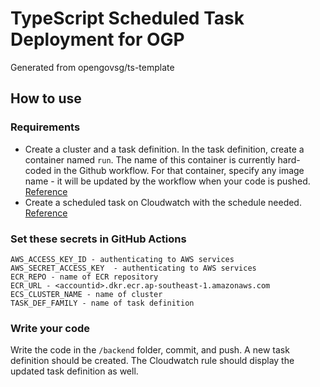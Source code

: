# TypeScript Scheduled Task Deployment for OGP
Generated from opengovsg/ts-template

## How to use

### Requirements

- Create a cluster and a task definition. In the task definition, create a container named `run`. The name of this container is currently hard-coded in the Github workflow. For that container, specify any image name - it will be updated by the workflow when your code is pushed.
[Reference](https://docs.aws.amazon.com/AmazonECS/latest/userguide/create_cluster.html)
- Create a scheduled task on Cloudwatch with the schedule needed. [Reference](https://docs.aws.amazon.com/AmazonECS/latest/userguide/scheduled_tasks.html)
### Set these secrets in GitHub Actions 
```
AWS_ACCESS_KEY_ID - authenticating to AWS services
AWS_SECRET_ACCESS_KEY  - authenticating to AWS services
ECR_REPO - name of ECR repository
ECR_URL - <accountid>.dkr.ecr.ap-southeast-1.amazonaws.com
ECS_CLUSTER_NAME - name of cluster
TASK_DEF_FAMILY - name of task definition
```
### Write your code
Write the code in the `/backend` folder, commit, and push. A new task definition should be created. The Cloudwatch rule should display the updated task definition as well. 